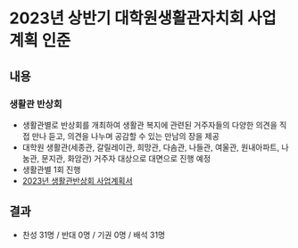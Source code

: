 2023년 상반기 대학원생활관자치회 사업계획 인준
===

## 내용
### 생활관 반상회
- 생활관별로 반상회를 개최하여 생활관 복지에 관련된 거주자들의 다양한 의견을 직접 만나 듣고, 의견을 나누며 공감할 수 있는 만남의 장을 제공
- 대학원 생활관(세종관, 갈릴레이관, 희망관, 다솜관, 나들관, 여울관, 원내아파트, 나눔관, 문지관, 화암관) 거주자 대상으로 대면으로 진행 예정
- 생활관별 1회 진행
- [2023년 생활관반상회 사업계획서](1_생활관반상회_사업계획서.md)


## 결과
- 찬성 31명 / 반대 0명 / 기권 0명 / 배석 31명
